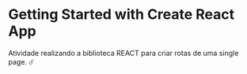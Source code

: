 # Getting Started with Create React App

Atividade realizando a biblioteca REACT para criar rotas de uma single page. :comet:
